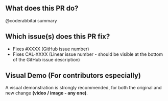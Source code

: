 ## What does this PR do?

@coderabbitai summary

## Which issue(s) does this PR fix?

- Fixes #XXXX (GitHub issue number)
- Fixes CAL-XXXX (Linear issue number - should be visible at the bottom of the GitHub issue description)

## Visual Demo (For contributors especially)

A visual demonstration is strongly recommended, for both the original and new change **(video / image - any one)**.
